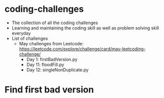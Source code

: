 # coding-challenges
- The collection of all the coding challenges
- Learning and maintaining the coding skill as well as problem solving skill everyday
- List of challenges
  - May challenges from Leetcode: https://leetcode.com/explore/challenge/card/may-leetcoding-challenge/
     - Day 1: firstBadVersion.py
     - Day 11: floodFill.py
     - Day 12: singleNonDuplicate.py
# Find first bad version
     

    


